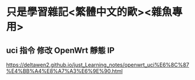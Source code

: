# 只是學習雜記<繁體中文的歐><雜魚專用>
## uci 指令 修改 OpenWrt 靜態 IP
https://deltawen2.github.io/just_Learning_notes/openwrt_uci%E6%8C%87%E4%BB%A4%E8%A7%A3%E6%9E%90.html
